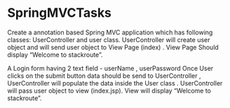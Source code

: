 # SpringMVCTasks
Create a annotation based Spring MVC application which has following classes: UserController and user class. UserController will create user object and will send user object to View Page (index) . View Page Should display “Welcome to stackroute”.

 A Login form having 2 text field - userName , userPassword
Once User clicks on the submit button data should be send to UserController ,
UserController will populate the data inside the User class .
UserController will pass user object to view (index.jsp). View will display “Welcome <user> to stackroute”.

